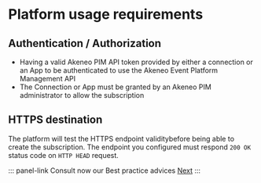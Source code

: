 # Platform usage requirements

## Authentication / Authorization
- Having a valid Akeneo PIM API token provided by either a connection or an App to be authenticated to use the Akeneo Event Platform Management API
- The Connection or App must be granted by an Akeneo PIM administrator to allow the subscription

## HTTPS destination

The platform will test the HTTPS endpoint validitybefore being able to create the subscription.
The endpoint you configured must respond `200 OK` status code on `HTTP HEAD` request.

::: panel-link Consult now our Best practice advices [Next](/akeneo-event-platform/best-practices.html)
:::

